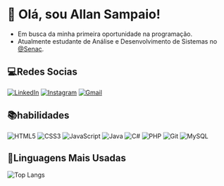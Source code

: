# 👋 Olá, sou Allan Sampaio!
- Em busca da minha primeira oportunidade na programação.
- Atualmente estudante de Análise e Desenvolvimento de Sistemas no [@Senac](https://www.sp.senac.br/cursos-livres?gad_source=1&gclid=Cj0KCQjww5u2BhDeARIsALBuLnOT647FOVAqc2_1f0tnf1rvRN2DKchSsnB3d2S0S1bkm8ChvnqleDIaAi2xEALw_wcB).

## 💻Redes Socias
[![LinkedIn](https://img.shields.io/badge/LinkedIn-0077B5?style=for-the-badge&logo=linkedin&logoColor=white)](https://www.linkedin.com/in/allan-sampaio-b44226252/?trk=opento_sprofile_details)
[![Instagram](https://img.shields.io/badge/-Instagram-%23E4405F?style=for-the-badge&logo=instagram&logoColor=white)](https://www.instagram.com/allan.sampaio5/)
[![Gmail](https://img.shields.io/badge/Gmail-333333?style=for-the-badge&logo=gmail&logoColor=red)](mailto:allansampa49@gmail.com)

## 📚habilidades
![HTML5](https://img.shields.io/badge/HTML5-E34F26?style=for-the-badge&logo=html5&logoColor=white)
![CSS3](https://img.shields.io/badge/CSS3-1572B6?style=for-the-badge&logo=css3&logoColor=white)
![JavaScript](https://img.shields.io/badge/JavaScript-F7DF1E?style=for-the-badge&logo=javascript&logoColor=black)
![Java](https://img.shields.io/badge/java-%23ED8B00.svg?style=for-the-badge&logo=openjdk&logoColor=white)
![C#](https://img.shields.io/badge/C%23-239120?style=for-the-badge&logo=c-sharp&logoColor=white)
![PHP](https://img.shields.io/badge/PHP-777BB4?style=for-the-badge&logo=php&logoColor=white)
![Git](https://img.shields.io/badge/GIT-E44C30?style=for-the-badge&logo=git&logoColor=white)
![MySQL](https://img.shields.io/badge/MySQL-00000F?style=for-the-badge&logo=mysql&logoColor=white)

## 🚀Linguagens Mais Usadas
![Top Langs](https://github-readme-stats-git-masterrstaa-rickstaa.vercel.app/api/top-langs/?username=AllanSS2&layout=compact&bg_color=000&border_color=30A3DC&title_color=30A3DC&text_color=FFF)

